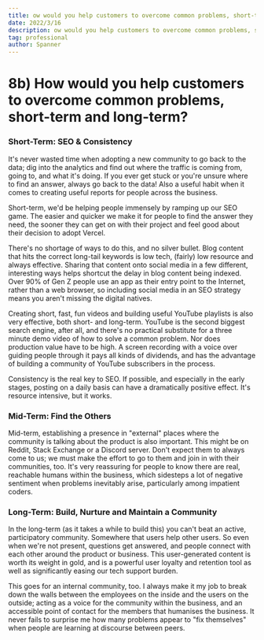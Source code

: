 ```yaml
---
title: ow would you help customers to overcome common problems, short-term and long-term?
date: 2022/3/16
description: ow would you help customers to overcome common problems, short-term and long-term?
tag: professional
author: Spanner
---
```


# 8b) How would you help customers to overcome common problems, short-term and long-term?

### Short-Term: SEO & Consistency

It's never wasted time when adopting a new community to go back to the data; dig into the analytics and find out where the traffic is coming from, going to, and what it's doing. If you ever get stuck or you're unsure where to find an answer, always go back to the data! Also a useful habit when it comes to creating useful reports for people across the business.

Short-term, we'd be helping people immensely by ramping up our SEO game. The easier and quicker we make it for people to find the answer they need, the sooner they can get on with their project and feel good about their decision to adopt Vercel.

There's no shortage of ways to do this, and no silver bullet. Blog content that hits the correct long-tail keywords is low tech, (fairly) low resource and always effective. Sharing that content onto social media in a few different, interesting ways helps shortcut the delay in blog content being indexed. Over 90% of Gen Z people use an app as their entry point to the Internet, rather than a web browser, so including social media in an SEO strategy means you aren't missing the digital natives.

Creating short, fast, fun videos and building useful YouTube playlists is also very effective, both short- and long-term. YouTube is the second biggest search engine, after all, and there's no practical substitute for a three minute demo video of how to solve a common problem. Nor does production value have to be high. A screen recording with a voice over guiding people through it pays all kinds of dividends, and has the advantage of building a community of YouTube subscribers in the process.

Consistency is the real key to SEO. If possible, and especially in the early stages, posting on a daily basis can have a dramatically positive effect. It's resource intensive, but it works.

### Mid-Term: Find the Others
Mid-term, establishing a presence in "external" places where the community is talking about the product is also important. This might be on Reddit, Stack Exchange or a Discord server. Don't expect them to always come to us; we must make the effort to go to them and join in with their communities, too. It's very reassuring for people to know there are real, reachable humans within the business, which sidesteps a lot of negative sentiment when problems inevitably arise, particularly among impatient coders.

### Long-Term: Build, Nurture and Maintain a Community

In the long-term (as it takes a while to build this) you can't beat an active, participatory community. Somewhere that users help other users. So even when we're not present, questions get answered, and people connect with each other around the product or business. This user-generated content is worth its weight in gold, and is a powerful user loyalty and retention tool as well as significantly easing our tech support burden.

This goes for an internal community, too. I always make it my job to break down the walls between the employees on the inside and the users on the outside; acting as a voice for the community within the business, and an accessible point of contact for the members that humanises the business. It never fails to surprise me how many problems appear to "fix themselves" when people are learning at discourse between peers.
